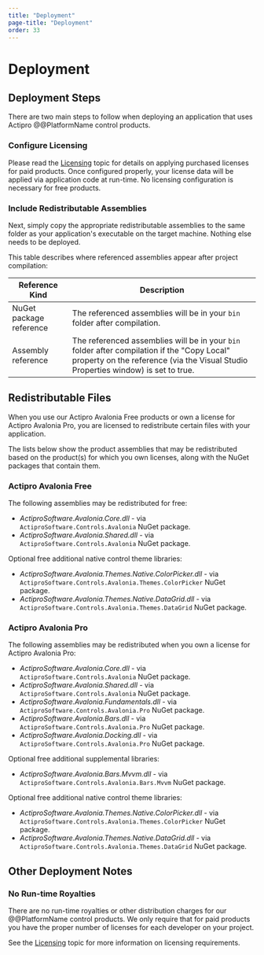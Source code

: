 ```yaml
---
title: "Deployment"
page-title: "Deployment"
order: 33
---
```

# Deployment

## Deployment Steps

There are two main steps to follow when deploying an application that uses Actipro @@PlatformName control products.

### Configure Licensing

Please read the [Licensing](licensing.md) topic for details on applying purchased licenses for paid products.  Once configured properly, your license data will be applied via application code at run-time. No licensing configuration is necessary for free products.

### Include Redistributable Assemblies

Next, simply copy the appropriate redistributable assemblies to the same folder as your application's executable on the target machine.  Nothing else needs to be deployed.

This table describes where referenced assemblies appear after project compilation:

| Reference Kind | Description |
|-----|-----|
| NuGet package reference | The referenced assemblies will be in your `bin` folder after compilation. |
| Assembly reference | The referenced assemblies will be in your `bin` folder after compilation if the "Copy Local" property on the reference (via the Visual Studio Properties window) is set to true. |

## Redistributable Files

When you use our Actipro Avalonia Free products or own a license for Actipro Avalonia Pro, you are licensed to redistribute certain files with your application.

The lists below show the product assemblies that may be redistributed based on the product(s) for which you own licenses, along with the NuGet packages that contain them.

### Actipro Avalonia Free

The following assemblies may be redistributed for free:
- *ActiproSoftware.Avalonia.Core.dll* - via `ActiproSoftware.Controls.Avalonia` NuGet package.
- *ActiproSoftware.Avalonia.Shared.dll* - via `ActiproSoftware.Controls.Avalonia` NuGet package.

Optional free additional native control theme libraries:
- *ActiproSoftware.Avalonia.Themes.Native.ColorPicker.dll* - via `ActiproSoftware.Controls.Avalonia.Themes.ColorPicker` NuGet package.
- *ActiproSoftware.Avalonia.Themes.Native.DataGrid.dll* - via `ActiproSoftware.Controls.Avalonia.Themes.DataGrid` NuGet package.

### Actipro Avalonia Pro

The following assemblies may be redistributed when you own a license for Actipro Avalonia Pro:
- *ActiproSoftware.Avalonia.Core.dll* - via `ActiproSoftware.Controls.Avalonia` NuGet package.
- *ActiproSoftware.Avalonia.Shared.dll* - via `ActiproSoftware.Controls.Avalonia` NuGet package.
- *ActiproSoftware.Avalonia.Fundamentals.dll* - via `ActiproSoftware.Controls.Avalonia.Pro` NuGet package.
- *ActiproSoftware.Avalonia.Bars.dll* - via `ActiproSoftware.Controls.Avalonia.Pro` NuGet package.
- *ActiproSoftware.Avalonia.Docking.dll* - via `ActiproSoftware.Controls.Avalonia.Pro` NuGet package.

Optional free additional supplemental libraries:
- *ActiproSoftware.Avalonia.Bars.Mvvm.dll* - via `ActiproSoftware.Controls.Avalonia.Bars.Mvvm` NuGet package.

Optional free additional native control theme libraries:
- *ActiproSoftware.Avalonia.Themes.Native.ColorPicker.dll* - via `ActiproSoftware.Controls.Avalonia.Themes.ColorPicker` NuGet package.
- *ActiproSoftware.Avalonia.Themes.Native.DataGrid.dll* - via `ActiproSoftware.Controls.Avalonia.Themes.DataGrid` NuGet package.

## Other Deployment Notes

### No Run-time Royalties

There are no run-time royalties or other distribution charges for our @@PlatformName control products.  We only require that for paid products you have the proper number of licenses for each developer on your project.

See the [Licensing](licensing.md) topic for more information on licensing requirements.